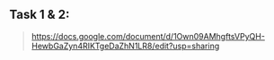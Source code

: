 ## Task 1 & 2:

> https://docs.google.com/document/d/1Own09AMhgftsVPyQH-HewbGaZyn4RIKTgeDaZhN1LR8/edit?usp=sharing
